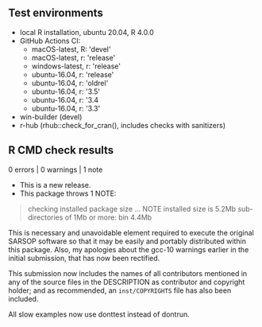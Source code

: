 ## Test environments

* local R installation, ubuntu 20.04, R 4.0.0
* GitHub Actions CI:
  - macOS-latest,   R: 'devel'
  - macOS-latest,   r: 'release'
  - windows-latest, r: 'release'
  - ubuntu-16.04,   r: 'release'
  - ubuntu-16.04,   r: 'oldrel'
  - ubuntu-16.04,   r: '3.5'
  - ubuntu-16.04,   r: '3.4
  - ubuntu-16.04,   r: '3.3'
* win-builder (devel)
* r-hub (rhub::check_for_cran(), includes checks with sanitizers)

## R CMD check results

0 errors | 0 warnings | 1 note

* This is a new release.
* This package throws 1 NOTE:

> checking installed package size ... NOTE
    installed size is  5.2Mb
    sub-directories of 1Mb or more:
      bin   4.4Mb

This is necessary and unavoidable element required to execute the
original SARSOP software so that it may be easily and portably distributed
within this package. Also, my apologies about the gcc-10 warnings earlier in the 
initial submission, that has now been rectified. 

This submission now includes the names of all contributors mentioned in
any of the source files in the DESCRIPTION as contributor and copyright holder;
and as recommended, an `inst/COPYRIGHTS` file has also been included. 

All slow examples now use donttest instead of dontrun.



